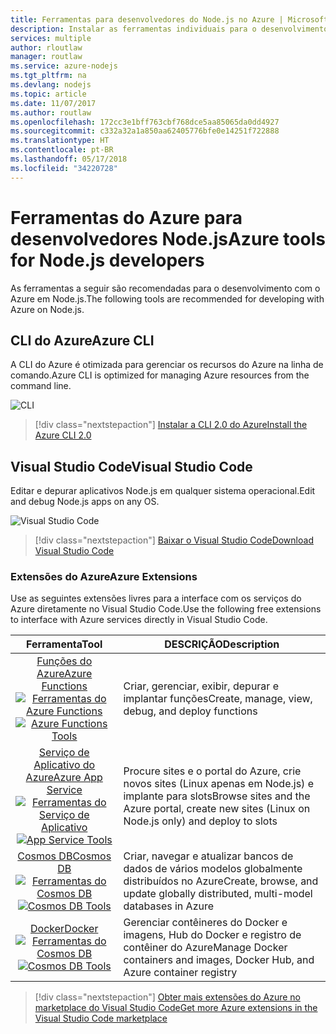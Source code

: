 ```yaml
---
title: Ferramentas para desenvolvedores do Node.js no Azure | Microsoft Docs
description: Instalar as ferramentas individuais para o desenvolvimento em Node.js no Azure
services: multiple
author: rloutlaw
manager: routlaw
ms.service: azure-nodejs
ms.tgt_pltfrm: na
ms.devlang: nodejs
ms.topic: article
ms.date: 11/07/2017
ms.author: routlaw
ms.openlocfilehash: 172cc3e1bff763cbf768dce5aa85065da0dd4927
ms.sourcegitcommit: c332a32a1a850aa62405776bfe0e14251f722888
ms.translationtype: HT
ms.contentlocale: pt-BR
ms.lasthandoff: 05/17/2018
ms.locfileid: "34220728"
---
```

# <a name="azure-tools-for-nodejs-developers"></a><span data-ttu-id="b3720-103">Ferramentas do Azure para desenvolvedores Node.js</span><span class="sxs-lookup"><span data-stu-id="b3720-103">Azure tools for Node.js developers</span></span>
<span data-ttu-id="b3720-104">As ferramentas a seguir são recomendadas para o desenvolvimento com o Azure em Node.js.</span><span class="sxs-lookup"><span data-stu-id="b3720-104">The following tools are recommended for developing with Azure on Node.js.</span></span>

## <a name="azure-cli"></a><span data-ttu-id="b3720-105">CLI do Azure</span><span class="sxs-lookup"><span data-stu-id="b3720-105">Azure CLI</span></span>
<span data-ttu-id="b3720-106">A CLI do Azure é otimizada para gerenciar os recursos do Azure na linha de comando.</span><span class="sxs-lookup"><span data-stu-id="b3720-106">Azure CLI is optimized for managing Azure resources from the command line.</span></span>

![CLI](media/node-azure-tools/cli.png)
 
> [!div class="nextstepaction"]
> [<span data-ttu-id="b3720-108">Instalar a CLI 2.0 do Azure</span><span class="sxs-lookup"><span data-stu-id="b3720-108">Install the Azure CLI 2.0</span></span>](https://docs.microsoft.com/cli/azure/install-az-cli2)

## <a name="visual-studio-code"></a><span data-ttu-id="b3720-109">Visual Studio Code</span><span class="sxs-lookup"><span data-stu-id="b3720-109">Visual Studio Code</span></span>
<span data-ttu-id="b3720-110">Editar e depurar aplicativos Node.js em qualquer sistema operacional.</span><span class="sxs-lookup"><span data-stu-id="b3720-110">Edit and debug Node.js apps on any OS.</span></span>

![Visual Studio Code](media/node-azure-tools/vs-code.png)

> [!div class="nextstepaction"]
> [<span data-ttu-id="b3720-112">Baixar o Visual Studio Code</span><span class="sxs-lookup"><span data-stu-id="b3720-112">Download Visual Studio Code</span></span>](https://code.visualstudio.com)

### <a name="azure-extensions"></a><span data-ttu-id="b3720-113">Extensões do Azure</span><span class="sxs-lookup"><span data-stu-id="b3720-113">Azure Extensions</span></span>
<span data-ttu-id="b3720-114">Use as seguintes extensões livres para a interface com os serviços do Azure diretamente no Visual Studio Code.</span><span class="sxs-lookup"><span data-stu-id="b3720-114">Use the following free extensions to interface with Azure services directly in Visual Studio Code.</span></span>

| <span data-ttu-id="b3720-115">Ferramenta</span><span class="sxs-lookup"><span data-stu-id="b3720-115">Tool</span></span> | <span data-ttu-id="b3720-116">DESCRIÇÃO</span><span class="sxs-lookup"><span data-stu-id="b3720-116">Description</span></span>  |
|:---------:|---------|
| [<span data-ttu-id="b3720-117">Funções do Azure</span><span class="sxs-lookup"><span data-stu-id="b3720-117">Azure Functions</span></span>](https://marketplace.visualstudio.com/items?itemName=ms-azuretools.vscode-azurefunctions) <br> <span data-ttu-id="b3720-118">[![Ferramentas do Azure Functions](media/node-azure-tools/icon-azure-functions.png)](https://marketplace.visualstudio.com/items?itemName=ms-azuretools.vscode-azurefunctions)</span><span class="sxs-lookup"><span data-stu-id="b3720-118">[![Azure Functions Tools](media/node-azure-tools/icon-azure-functions.png)](https://marketplace.visualstudio.com/items?itemName=ms-azuretools.vscode-azurefunctions)</span></span> | <span data-ttu-id="b3720-119">Criar, gerenciar, exibir, depurar e implantar funções</span><span class="sxs-lookup"><span data-stu-id="b3720-119">Create, manage, view, debug, and deploy functions</span></span>|
| [<span data-ttu-id="b3720-120">Serviço de Aplicativo do Azure</span><span class="sxs-lookup"><span data-stu-id="b3720-120">Azure App Service</span></span>](https://marketplace.visualstudio.com/items?itemName=ms-azuretools.vscode-azureappservice) <br> <span data-ttu-id="b3720-121">[![Ferramentas do Serviço de Aplicativo](media/node-azure-tools/icon-azure-app-service.png)](https://marketplace.visualstudio.com/items?itemName=ms-azuretools.vscode-azureappservice)</span><span class="sxs-lookup"><span data-stu-id="b3720-121">[![App Service Tools](media/node-azure-tools/icon-azure-app-service.png)](https://marketplace.visualstudio.com/items?itemName=ms-azuretools.vscode-azureappservice)</span></span> | <span data-ttu-id="b3720-122">Procure sites e o portal do Azure, crie novos sites (Linux apenas em Node.js) e implante para slots</span><span class="sxs-lookup"><span data-stu-id="b3720-122">Browse sites and the Azure portal, create new sites (Linux on Node.js only) and deploy to slots</span></span> |
| [<span data-ttu-id="b3720-123">Cosmos DB</span><span class="sxs-lookup"><span data-stu-id="b3720-123">Cosmos DB </span></span>](https://marketplace.visualstudio.com/items?itemName=ms-azuretools.vscode-cosmosdb)  <br> <span data-ttu-id="b3720-124">[![Ferramentas do Cosmos DB](media/node-azure-tools/icon-cosmos-db.png)](https://marketplace.visualstudio.com/items?itemName=ms-azuretools.vscode-cosmosdb)</span><span class="sxs-lookup"><span data-stu-id="b3720-124">[![Cosmos DB Tools](media/node-azure-tools/icon-cosmos-db.png)](https://marketplace.visualstudio.com/items?itemName=ms-azuretools.vscode-cosmosdb)</span></span>| <span data-ttu-id="b3720-125">Criar, navegar e atualizar bancos de dados de vários modelos globalmente distribuídos no Azure</span><span class="sxs-lookup"><span data-stu-id="b3720-125">Create, browse, and update globally distributed, multi-model databases in Azure</span></span> |
| [<span data-ttu-id="b3720-126">Docker</span><span class="sxs-lookup"><span data-stu-id="b3720-126">Docker</span></span>](https://marketplace.visualstudio.com/items?itemName=formulahendry.docker-explorer)   <br> <span data-ttu-id="b3720-127">[![Ferramentas do Cosmos DB](media/node-azure-tools/icon-docker.png)](https://marketplace.visualstudio.com/items?itemName=formulahendry.docker-explorer)</span><span class="sxs-lookup"><span data-stu-id="b3720-127">[![Cosmos DB Tools](media/node-azure-tools/icon-docker.png)](https://marketplace.visualstudio.com/items?itemName=formulahendry.docker-explorer)</span></span>| <span data-ttu-id="b3720-128">Gerenciar contêineres do Docker e imagens, Hub do Docker e registro de contêiner do Azure</span><span class="sxs-lookup"><span data-stu-id="b3720-128">Manage Docker containers and images, Docker Hub, and Azure container registry</span></span> |

> [!div class="nextstepaction"]
> [<span data-ttu-id="b3720-129">Obter mais extensões do Azure no marketplace do Visual Studio Code</span><span class="sxs-lookup"><span data-stu-id="b3720-129">Get more Azure extensions in the Visual Studio Code marketplace</span></span>](https://marketplace.visualstudio.com/search?term=azure&target=VSCode&category=All%20categories&sortBy=Relevance)